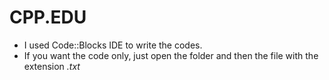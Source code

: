 # CPP.EDU
- I used Code::Blocks IDE to write the codes.
- If you want the code only, just open the folder and then the file with the extension *.txt*
